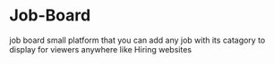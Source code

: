 # Job-Board
job board small platform that you can add any job with its catagory to display for viewers anywhere like Hiring websites
